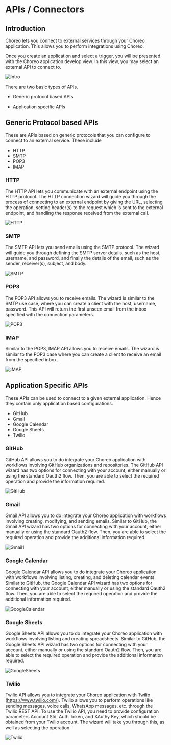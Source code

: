 # APIs / Connectors 

## Introduction 

Choreo lets you connect to external services through your Choreo application. This allows you to perform integrations using Choreo.

Once you create an application and select a trigger, you will be presented with the Choreo application develop view. In this view, you may select an external API to connect to.

<img :src="$withBase('/assets/img/connector/image2.png')" alt="Intro" />


There are two basic types of APIs.    

-  Generic protocol based  APIs   

- Application specific APIs

## Generic Protocol based APIs

These are APIs based on generic protocols that you can configure to connect to an external service. These include  
 * HTTP  
 * SMTP  
 * POP3  
 * IMAP 

### HTTP
The HTTP API lets you communicate with an external endpoint using the HTTP protocol. The HTTP connection wizard will guide you through the process of connecting to an external endpoint by giving the URL, selecting the operation, setting header(s) to the request which is sent to the external endpoint, and handling the response received from the external call.

<img :src="$withBase('/assets/img/connector/image1.png')" alt="HTTP"/>

### SMTP
The SMTP API lets you send emails using the SMTP protocol. The wizard will guide you through defining the SMTP server details, such as the host, username, and password, and finally the details of the email, such as the sender, receiver(s), subject, and body. 

<img :src="$withBase('/assets/img/connector/smtp1.png')" alt="SMTP"/>

### POP3
The POP3 API allows you to receive emails. The wizard is similar to the SMTP use case, where you can create a client with the host, username, password. This API will return the first unseen email from the inbox specified with the connection parameters. 

<img :src="$withBase('/assets/img/connector/pop31.png')" alt="POP3"/>

### IMAP
Similar to the POP3, IMAP API allows you to receive emails. The wizard is similar to the POP3 case where you can create a client to receive an email from the specified inbox.

<img :src="$withBase('/assets/img/connector/imap1.png')" alt="IMAP"/>

## Application Specific APIs

These APIs can be used to connect to a given external application. Hence they contain only application based configurations.
  * GitHub
  * Gmail
  * Google Calendar
  * Google Sheets
  * Twilio
  
### GitHub  
GitHub API allows you to do integrate your Choreo application with workflows involving GitHub organizations and repositories. The GitHub API wizard has two options for connecting with your account, either manually or using the standard Oauth2 flow. Then, you are able to select the required operation and provide the information required. 

<img :src="$withBase('/assets/img/connector/github2.png')" alt="GitHub"/>

### Gmail
Gmail API allows you to do integrate your Choreo application with workflows involving creating, modifying, and sending emails. Similar to GitHub, the Gmail API wizard has two options for connecting with your account, either manually or using the standard Oauth2 flow. Then, you are able to select the required operation and provide the additional information required. 

<img :src="$withBase('/assets/img/connector/gmail2.png')" alt="Gmail1"/>

### Google Calendar
Google Calendar API allows you to do integrate your Choreo application with workflows involving listing, creating, and deleting calendar events. Similar to GitHub, the Google Calendar API wizard has two options for connecting with your account, either manually or using the standard Oauth2 flow. Then, you are able to select the required operation and provide the additional information required. 

<img :src="$withBase('/assets/img/connector/gcalendar2.png')" alt="GoogleCalendar"/>

### Google Sheets
Google Sheets API allows you to do integrate your Choreo application with workflows involving listing and creating spreadsheets. Similar to GitHub, the Google Sheets API wizard has two options for connecting with your account, either manually or using the standard Oauth2 flow. Then, you are able to select the required operation and provide the additional information required. 

<img :src="$withBase('/assets/img/connector/gsheets2.png')" alt="GoogleSheets"/>

### Twilio
Twilio API allows you to integrate your Choreo application with Twilio (https://www.twilio.com/). Twilio allows you to perform operations like sending messages, voice calls, WhatsApp messages, etc. through the Twilio REST API. To use the Twilio API, you need to provide configuration parameters Account SId, Auth Token, and XAuthy Key, which should be obtained from your Twilio account. The wizard will take you through this, as well as selecting the operation.

<img :src="$withBase('/assets/img/connector/image3.png')" alt="Twilio"/>
